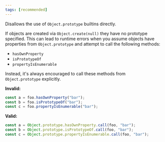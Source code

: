 ```yaml
---
tags: [recommended]
---
```


Disallows the use of `Object.prototype` builtins directly.

If objects are created via `Object.create(null)` they have no prototype
specified. This can lead to runtime errors when you assume objects have
properties from `Object.prototype` and attempt to call the following methods:

- `hasOwnProperty`
- `isPrototypeOf`
- `propertyIsEnumerable`

Instead, it's always encouraged to call these methods from `Object.prototype`
explicitly.

**Invalid:**

```typescript
const a = foo.hasOwnProperty("bar");
const b = foo.isPrototypeOf("bar");
const c = foo.propertyIsEnumerable("bar");
```

**Valid:**

```typescript
const a = Object.prototype.hasOwnProperty.call(foo, "bar");
const b = Object.prototype.isPrototypeOf.call(foo, "bar");
const c = Object.prototype.propertyIsEnumerable.call(foo, "bar");
```
